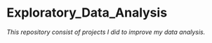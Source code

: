 # Exploratory_Data_Analysis
 *This repository consist of projects I did to improve my data analysis.*
